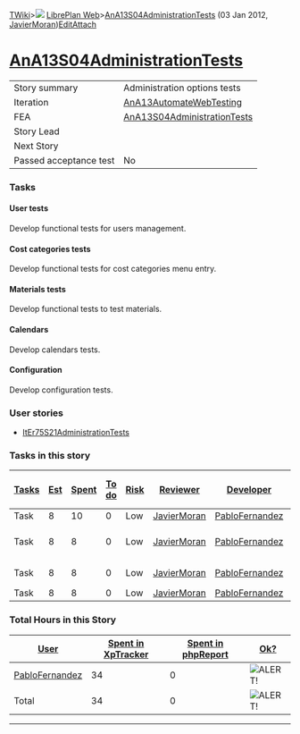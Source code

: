 [TWiki](/twiki/Main/WebHome)&gt;![](/twiki/TWiki/TWikiDocGraphics/web-bg-small.gif) [LibrePlan Web](/twiki/LibrePlan/WebHome)&gt;[AnA13S04AdministrationTests](http://wiki.libreplan-enterprise.com/twiki/LibrePlan/AnA13S04AdministrationTests "Topic revision: 3 (03 Jan 2012 - 15:17:54)") (03 Jan 2012, [JavierMoran](/twiki/Main/JavierMoran))[Edit](http://wiki.libreplan-enterprise.com/twiki/bin/edit/LibrePlan/AnA13S04AdministrationTests?t=1520337857 "Edit this topic text")[Attach](/twiki/bin/attach/LibrePlan/AnA13S04AdministrationTests "Attach an image or document to this topic")

 [AnA13S04AdministrationTests](/twiki/LibrePlan/AnA13S04AdministrationTests)
===================================================================================================================================



|                        |                                                                                      |
|------------------------|--------------------------------------------------------------------------------------|
| Story summary          | Administration options tests                                                         |
| Iteration              | [AnA13AutomateWebTesting](/twiki/LibrePlan/AnA13AutomateWebTesting)         |
| FEA                    | [AnA13S04AdministrationTests](/twiki/LibrePlan/AnA13S04AdministrationTests) |
| Story Lead             |                                                                                      |
| Next Story             |                                                                                      |
| Passed acceptance test | No                                                                                   |

###  Tasks



####  User tests

Develop functional tests for users management.



####  Cost categories tests

Develop functional tests for cost categories menu entry.



####  Materials tests

Develop functional tests to test materials.



####  Calendars

Develop calendars tests.



####  Configuration

Develop configuration tests.

###  User stories

-   [ItEr75S21AdministrationTests](/twiki/LibrePlan/ItEr75S21AdministrationTests)

###  Tasks in this story



| [Tasks](http://wiki.libreplan-enterprise.com/twiki/LibrePlan/AnA13S04AdministrationTests?sortcol=0;table=2;up=0#sorted_table "Sort by this column") | [Est](http://wiki.libreplan-enterprise.com/twiki/LibrePlan/AnA13S04AdministrationTests?sortcol=1;table=2;up=0#sorted_table "Sort by this column") | [Spent](http://wiki.libreplan-enterprise.com/twiki/LibrePlan/AnA13S04AdministrationTests?sortcol=2;table=2;up=0#sorted_table "Sort by this column") | [To do](http://wiki.libreplan-enterprise.com/twiki/LibrePlan/AnA13S04AdministrationTests?sortcol=3;table=2;up=0#sorted_table "Sort by this column") | [Risk](http://wiki.libreplan-enterprise.com/twiki/LibrePlan/AnA13S04AdministrationTests?sortcol=4;table=2;up=0#sorted_table "Sort by this column") | [Reviewer](http://wiki.libreplan-enterprise.com/twiki/LibrePlan/AnA13S04AdministrationTests?sortcol=5;table=2;up=0#sorted_table "Sort by this column") | [Developer](http://wiki.libreplan-enterprise.com/twiki/LibrePlan/AnA13S04AdministrationTests?sortcol=6;table=2;up=0#sorted_table "Sort by this column") | [Task Name](http://wiki.libreplan-enterprise.com/twiki/LibrePlan/AnA13S04AdministrationTests?sortcol=7;table=2;up=0#sorted_table "Sort by this column") | [Start Date](http://wiki.libreplan-enterprise.com/twiki/LibrePlan/AnA13S04AdministrationTests?sortcol=8;table=2;up=0#sorted_table "Sort by this column") | [Est End Date](http://wiki.libreplan-enterprise.com/twiki/LibrePlan/AnA13S04AdministrationTests?sortcol=9;table=2;up=0#sorted_table "Sort by this column") | [End Date](http://wiki.libreplan-enterprise.com/twiki/LibrePlan/AnA13S04AdministrationTests?sortcol=10;table=2;up=0#sorted_table "Sort by this column") |
|--------------------------------------------------------------------------------------------------------------------------------------------------------------|------------------------------------------------------------------------------------------------------------------------------------------------------------|--------------------------------------------------------------------------------------------------------------------------------------------------------------|--------------------------------------------------------------------------------------------------------------------------------------------------------------|-------------------------------------------------------------------------------------------------------------------------------------------------------------|-----------------------------------------------------------------------------------------------------------------------------------------------------------------|------------------------------------------------------------------------------------------------------------------------------------------------------------------|------------------------------------------------------------------------------------------------------------------------------------------------------------------|-------------------------------------------------------------------------------------------------------------------------------------------------------------------|---------------------------------------------------------------------------------------------------------------------------------------------------------------------|------------------------------------------------------------------------------------------------------------------------------------------------------------------|
| Task                                                                                                                                                         | 8                                                                                                                                                          | 10                                                                                                                                                           | 0                                                                                                                                                            | Low                                                                                                                                                         | [JavierMoran](/twiki/Main/JavierMoran)                                                                                                                 | [PabloFernandez](/twiki/Main/PabloFernandez)                                                                                                            | [User tests](/twiki/LibrePlan/AnA13S04AdministrationTests#TasK1)                                                                                        |                                                                                                                                                                   |                                                                                                                                                                     |                                                                                                                                                                  |
| Task                                                                                                                                                         | 8                                                                                                                                                          | 8                                                                                                                                                            | 0                                                                                                                                                            | Low                                                                                                                                                         | [JavierMoran](/twiki/Main/JavierMoran)                                                                                                                 | [PabloFernandez](/twiki/Main/PabloFernandez)                                                                                                            | [Cost categories tests](/twiki/LibrePlan/AnA13S04AdministrationTests#TasK2)                                                                             |                                                                                                                                                                   |                                                                                                                                                                     |                                                                                                                                                                  |
| Task                                                                                                                                                         | 8                                                                                                                                                          | 8                                                                                                                                                            | 0                                                                                                                                                            | Low                                                                                                                                                         | [JavierMoran](/twiki/Main/JavierMoran)                                                                                                                 | [PabloFernandez](/twiki/Main/PabloFernandez)                                                                                                            | [Materials tests](/twiki/LibrePlan/AnA13S04AdministrationTests#TasK3)                                                                                   |                                                                                                                                                                   |                                                                                                                                                                     |                                                                                                                                                                  |
| Task                                                                                                                                                         | 8                                                                                                                                                          | 8                                                                                                                                                            | 0                                                                                                                                                            | Low                                                                                                                                                         | [JavierMoran](/twiki/Main/JavierMoran)                                                                                                                 | [PabloFernandez](/twiki/Main/PabloFernandez)                                                                                                            | [Configuration](/twiki/LibrePlan/AnA13S04AdministrationTests#TasK4)                                                                                     |                                                                                                                                                                   |                                                                                                                                                                     |                                                                                                                                                                  |

###  Total Hours in this Story

| [User](http://wiki.libreplan-enterprise.com/twiki/LibrePlan/AnA13S04AdministrationTests?sortcol=0;table=3;up=0#sorted_table "Sort by this column") | [Spent in XpTracker](http://wiki.libreplan-enterprise.com/twiki/LibrePlan/AnA13S04AdministrationTests?sortcol=1;table=3;up=0#sorted_table "Sort by this column") | [Spent in phpReport](http://wiki.libreplan-enterprise.com/twiki/LibrePlan/AnA13S04AdministrationTests?sortcol=2;table=3;up=0#sorted_table "Sort by this column") | [Ok?](http://wiki.libreplan-enterprise.com/twiki/LibrePlan/AnA13S04AdministrationTests?sortcol=3;table=3;up=0#sorted_table "Sort by this column") |
|-------------------------------------------------------------------------------------------------------------------------------------------------------------|---------------------------------------------------------------------------------------------------------------------------------------------------------------------------|---------------------------------------------------------------------------------------------------------------------------------------------------------------------------|------------------------------------------------------------------------------------------------------------------------------------------------------------|
| [PabloFernandez](/twiki/Main/PabloFernandez)                                                                                                       | 34                                                                                                                                                                        | 0                                                                                                                                                                         | ![ALERT!](/twiki/TWiki/TWikiDocGraphics/warning.gif "ALERT!")                                                                                          |
| Total                                                                                                                                                       | 34                                                                                                                                                                        | 0                                                                                                                                                                         | ![ALERT!](/twiki/TWiki/TWikiDocGraphics/warning.gif "ALERT!")                                                                                          |

------------------------------------------------------------------------
